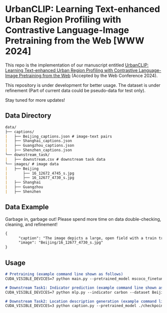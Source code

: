 # UrbanCLIP: Learning Text-enhanced Urban Region Profiling with Contrastive Language-Image Pretraining from the Web [WWW 2024]
This repo is the implementation of our manuscript entitled [UrbanCLIP: Learning Text-enhanced Urban Region Profiling with Contrastive Language-Image Pretraining from the Web](https://arxiv.org/abs/2310.18340) (Accepted by the Web Conference 2024). 

This repository is under development for better usage. The dataset is under refinement (Part of current data could be pseudo-data for test only).

Stay tuned for more updates! 

## Data Directory
```markdown
data/
├── captions/
|   ├── Beijing_captions.json # image-text pairs
|   ├── Shanghai_captions.json
|   ├── Guangzhou_captions.json
|   ├── Shenzhen_captions.json
└── downstream_task/
|   ├── downstream.csv # downstream task data
└── images/ # image data
|   ├── Beijing
|       ├── 16_12672_4745_s.jpg
|       ├── 16_12677_4730_s.jpg
|   ├── Shanghai
|   ├── Guangzhou
|   ├── Shenzhen

```

## Data Example
Garbage in, garbage out! Please spend more time on data double-checking, cleaning, and refinement!
```markdown
{
      "caption": "The image depicts a large, open field with a train track running through the middle of it",
      "image": "Beijing/16_12677_4730_s.jpg"
}
```

## Usage

```markdown
# Pretraining (example command line shown as follows)
CUDA_VISIBLE_DEVICES=7 python main.py --pretrained_model mscoco_finetuned_laion2B-s13B-b90k --dataset Beijing_captions --lr XXX --batch_size XXX --epoch_num XXX
```

```markdown
# Downstream Task1: Indicator prediction (example command line shown as follows)
CUDA_VISIBLE_DEVICES=7 python mlp.py --indicator carbon --dataset Beijing --test_file ./data/downstream_task/Beijing_test.csv --pretrained_model  ./checkpoints/BJ.bin
```

```markdown
# Downstream Task2: Location description generation (example command line shown as follows)
CUDA_VISIBLE_DEVICES=3 python caption.py --pretrained_model ./checkpoints/GZ_16/best_model.bin --dataset XXX
```
